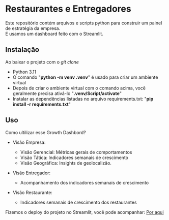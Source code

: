 # Restaurantes e Entregadores
Este repositório contém arquivos e scripts python para construir um painel de estratégia da empresa.
<br>E usamos um dashboard feito com o Streamlit.

## Instalação
Ao baixar o projeto com o _git clone_

-  Python 3.11
-  O comando "**python -m venv .venv**" é usado para criar um ambiente virtual
-  Depois de criar o ambiente virtual com o comando acima, você geralmente precisa ativá-lo "**.venv/Script/activate**"
-  Instalar as dependências listadas no arquivo requirements.txt: "**pip install -r requirements.txt**"

## Uso
  Como ultilizar esse Growth Dashbord?
  -  Visão Empresa:
      -  Visão Gerencial: Métricas gerais de comportamentos
      -  Visão Tática: Indicadores semanais de crescimento
      -  Visão Geográfica: Insights de geolocalizão.
  
  -  Visão Entregador:
      -  Acompanhamento dos indicadores semanais de crescimento
  
  -  Visão Restaurante:
      -  Indicadores semanais de crescimento dos restaurantes



Fizemos o deploy do projeto no Streamlit, você pode acompanhar: <a href="https://curry-company-2023.streamlit.app/visao_negocio" target="_blank">Por aqui</a>



